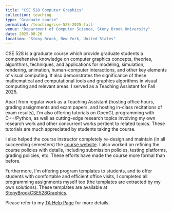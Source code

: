 ```yaml
---
title: "CSE 528 Computer Graphics"
collection: teaching
type: "Graduate course"
permalink: /teaching/cse-528-2025-fall
venue: "Department of Computer Science, Stony Brook University"
date: 2025-08-26
location: "Stony Brook, New York, United States"
---
```


CSE 528 is a graduate course which provide graduate students a comprehensive knowledge on computer graphics concepts, theories, algorithms, techniques, and applications for modeling, simulation, rendering, animation, human-computer interactions, and other key elements of visual computing. It also demonstrates the significance of these mathematical and computational tools and graphics algorithms in visual computing and relevant areas. I served as a Teaching Assistant for Fall 2025. 

Apart from regular work as a Teaching Assistant (hosting office hours, grading assignments and exam papers, and hosting in-class recitations of exam results), I'm also offering tutorials on OpenGL programming with C++/Python, as well as cutting-edge research topics involving my own research work and other concurrent works pertient to related topics. These tutorials are much appreciated by students taking the course. 

I also helped the course instructor completely re-design and maintain (in all succeeding semesters) the [course website](https://www3.cs.stonybrook.edu/~qin/courses/graphics/graphics.html). I also worked on refining the course policies with details, including submission policies, testing platforms, grading policies, etc. These efforts have made the course more formal than before. 

Furthermore, I'm offering program templates to students, and to offer students with comfortable and efficient office visits, I completed all programming assignments myself too (the templates are extracted by my own solutions). These templates are available at [StonyBrookCSE528Graphics](https://github.com/AXIHIXA/StonyBrookCSE528Graphics). 

Please refer to my [TA Help Page](https://www3.cs.stonybrook.edu/~xihan1/courses/cse528/ta_help_page.html) for more details.
